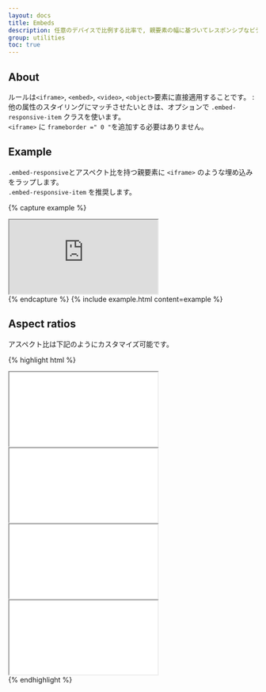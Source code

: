 ```yaml
---
layout: docs
title: Embeds
description: 任意のデバイスで比例する比率で, 親要素の幅に基づいてレスポンシブなビデオやスライドショーの埋め込みをできます。
group: utilities
toc: true
---
```

<!-- 
---
layout: docs
title: Embeds
description: Create responsive video or slideshow embeds based on the width of the parent by creating an intrinsic ratio that scales on any device.
group: utilities
toc: true
--- 
-->

## About
<!-- 
Rules are directly applied to `<iframe>`, `<embed>`, `<video>`, and `<object>` elements; optionally use an explicit descendant class `.embed-responsive-item` when you want to match the styling for other attributes.

**Pro-Tip!** You don't need to include `frameborder="0"` in your `<iframe>`s as we override that for you.
-->
ルールは`<iframe>`, `<embed>`, `<video>`, `<object>`要素に直接適用することです。 :  
他の属性のスタイリングにマッチさせたいときは、オプションで `.embed-responsive-item` クラスを使います。  
`<iframe>` に `frameborder =" 0 "`を追加する必要はありません。  


## Example
<!-- 
Wrap any embed like an `<iframe>` in a parent element with `.embed-responsive` and an aspect ratio. The `.embed-responsive-item` isn't strictly required, but we encourage it.  
-->
`.embed-responsive`とアスペクト比を持つ親要素に `<iframe>` のような埋め込みをラップします。  
`.embed-responsive-item` を推奨します。



{% capture example %}
<div class="embed-responsive embed-responsive-16by9">
  <iframe class="embed-responsive-item" src="https://www.youtube.com/embed/zpOULjyy-n8?rel=0" allowfullscreen></iframe>
</div>
{% endcapture %}
{% include example.html content=example %}


## Aspect ratios
<!-- 
Aspect ratios can be customized with modifier classes. 
-->
アスペクト比は下記のようにカスタマイズ可能です。


{% highlight html %}
<!-- 21:9 aspect ratio -->
<div class="embed-responsive embed-responsive-21by9">
  <iframe class="embed-responsive-item" src="..."></iframe>
</div>

<!-- 16:9 aspect ratio -->
<div class="embed-responsive embed-responsive-16by9">
  <iframe class="embed-responsive-item" src="..."></iframe>
</div>

<!-- 4:3 aspect ratio -->
<div class="embed-responsive embed-responsive-4by3">
  <iframe class="embed-responsive-item" src="..."></iframe>
</div>

<!-- 1:1 aspect ratio -->
<div class="embed-responsive embed-responsive-1by1">
  <iframe class="embed-responsive-item" src="..."></iframe>
</div>
{% endhighlight %}
